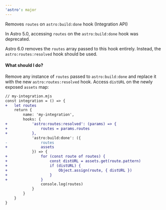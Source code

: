```yaml
---
'astro': major
---
```


Removes `routes` on `astro:build:done` hook (Integration API)

In Astro 5.0, accessing `routes` on the `astro:build:done` hook was deprecated.

Astro 6.0 removes the `routes` array passed to this hook entirely. Instead, the `astro:routes:resolved` hook should be used. 

#### What should I do?

Remove any instance of `routes` passed to `astro:build:done` and replace it with the new `astro:routes:resolved` hook. Access `distURL` on the newly exposed `assets` map:

```diff
// my-integration.mjs
const integration = () => {
+   let routes
    return {
        name: 'my-integration',
        hooks: {
+           'astro:routes:resolved': (params) => {
+               routes = params.routes
+           },
            'astro:build:done': ({
-               routes
+               assets
            }) => {
+               for (const route of routes) {
+                   const distURL = assets.get(route.pattern)
+                   if (distURL) {
+                       Object.assign(route, { distURL })
+                   }
+               }
                console.log(routes)
            }
        }
    }
}
```
